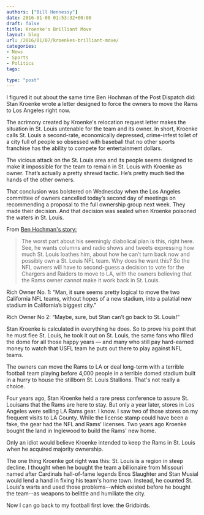 ```yaml
---
authors: ["Bill Hennessy"]
date: 2016-01-08 01:53:32+00:00
draft: false
title: Kroenke's Brilliant Move
layout: blog
url: /2016/01/07/kroenkes-brilliant-move/
categories:
- News
- Sports
- Politics
tags:

type: "post"
---
```


I figured it out about the same time Ben Hochman of the Post Dispatch did: Stan Kroenke wrote a letter designed to force the owners to move the Rams to Los Angeles right now.

The acrimony created by Kroenke's relocation request letter makes the situation in St. Louis untenable for the team and its owner. In short, Kroenke calls St. Louis a second-rate, economically depressed, crime-infest toilet of a city full of people so obsessed with baseball that no other sports franchise has the ability to compete for entertainment dollars.

The vicious attack on the St. Louis area and its people seems designed to make it impossible for the team to remain in St. Louis with Kroenke as owner. That’s actually a pretty shrewd tactic. He’s pretty much tied the hands of the other owners.

That conclusion was bolstered on Wednesday when the Los Angeles committee of owners cancelled today’s second day of meetings on recommending a proposal to the full ownership group next week. They made their decision. And that decision was sealed when Kroenke poisoned the waters in St. Louis.

From [Ben Hochman's story:](https://www.stltoday.com/sports/columns/benjamin-hochman/hochman-kroenke-is-a-bully-but-other-owners-have-final/article_2f42b705-61b3-5105-b52d-de38c895d79d.html)



> The worst part about his seemingly diabolical plan is this, right here. See, he wants columns and radio shows and tweets expressing how much St. Louis loathes him, about how he can’t turn back now and possibly own a St. Louis NFL team. Why does he want this? So the NFL owners will have to second-guess a decision to vote for the Chargers and Raiders to move to LA, with the owners believing that the Rams owner cannot make it work back in St. Louis.

Rich Owner No. 1: “Man, it sure seems pretty logical to move the two California NFL teams, without hopes of a new stadium, into a palatial new stadium in California’s biggest city.”

Rich Owner No 2: “Maybe, sure, but Stan can’t go back to St. Louis!”

Stan Kroenke is calculated in everything he does. So to prove his point that he must flee St. Louis, he took it out on St. Louis, the same fans who filled the dome for all those happy years — and many who still pay hard-earned money to watch that USFL team he puts out there to play against NFL teams.



The owners can move the Rams to LA or deal long-term with a terrible football team playing before 4,000 people in a terrible domed stadium built in a hurry to house the stillborn St. Louis Stallions. That's not really a choice.

Four years ago, Stan Kroenke held a rare press conference to assure St. Louisans that the Rams are here to stay. But only a year later, stores in Los Angeles were selling LA Rams gear. I know. I saw two of those stores on my frequent visits to  LA County. While the license stamp could have been a fake, the gear had the NFL and Rams' licenses. Two years ago Kroenke bought the land in Inglewood to build the Rams' new home.

Only an idiot would believe Kroenke intended to keep the Rams in St. Louis when he acquired majority ownership.

The one thing Kroenke got right was this: St. Louis is a region in steep decline. I thought when he bought the team a billionaire from Missouri named after Cardinals hall-of-fame legends Enos Slaughter and Stan Musial would lend a hand in fixing his team's home town. Instead, he counted St. Louis's warts and used those problems--which existed before he bought the team--as weapons to belittle and humiliate the city.

Now I can go back to my football first love: the Gridbirds.



